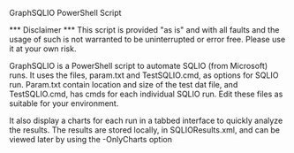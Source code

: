 GraphSQLIO PowerShell Script

*** Disclaimer ***
This script is provided "as is" and with all faults and the usage of such is not warranted to be uninterrupted or error free. Please use it at your own risk.

GraphSQLIO is a PowerShell script to automate SQLIO (from Microsoft) runs. It uses the files, param.txt and TestSQLIO.cmd, as options for SQLIO run. Param.txt contain location and size of the test dat file, and TestSQLIO.cmd, has cmds for each individual SQLIO run. Edit these files as suitable for your environment. 

It also display a charts for each run in a tabbed interface to quickly analyze the results. The results are stored locally, in SQLIOResults.xml, and can be viewed later by using the -OnlyCharts option
